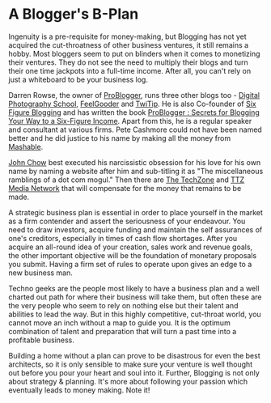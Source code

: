 # A Blogger's B-Plan

Ingenuity is a pre-requisite for money-making, but Blogging has not yet acquired the cut-throatness of other business ventures, it still remains a hobby. Most bloggers seem to put on blinders when it comes to monetizing their ventures. They do not see the need to multiply their blogs and turn their one time jackpots into a full-time income. After all, you can't rely on just a whiteboard to be your business log. 

Darren Rowse, the owner of <a href="http://www.problogger.net/">ProBlogger</a>, runs three other blogs too - <a href="http://www.digital-photography-school.com/">Digital Photography School</a>, <a href="http://www.feelgooder.com/">FeelGooder</a> and <a href="http://www.twitip.com/">TwiTip</a>. He is also Co-founder of <a href="http://sixfigureblogging.com">Six Figure Blogging</a> and has written the book <a href="http://www.bloggingtips.com/2008/05/19/problogger-secrets-for-blogging-your-way-to-a-six-figure-income/">ProBlogger : Secrets for Blogging Your Way to a Six-Figure Income</a>. Apart from this, he is a regular speaker and consultant at various firms. Pete Cashmore could not have been named better and he did justice to his name by making all the money from <a href="http://mashable.com/">Mashable</a>.

<a href="http://www.johnchow.com/">John Chow</a> best executed his narcissistic obsession for his love for his own name by naming a website after him and sub-titling it as "The miscellaneous ramblings of a dot com mogul." Then there are <a href="http://www.thetechzone.com/">The TechZone</a> and <a href="http://www.ttzmedia.com/">TTZ Media Network</a> that will compensate for the money that remains to be made. 

A strategic business plan is essential in order to place yourself in the market as a firm contender and assert the seriousness of your endeavour. You need to draw investors, acquire funding and maintain the self assurances of one's creditors, especially in times of cash flow shortages. After you acquire an all-round idea of your creation, sales work and revenue goals, the other important objective will be the foundation of monetary proposals you submit. Having a firm set of rules to operate upon gives an edge to a new business man. 

Techno geeks are the people most likely to have a business plan and a well charted out path for where their business will take them, but often these are the very people who seem to rely on nothing else but their talent and abilities to lead the way. But in this highly competitive, cut-throat world, you cannot move an inch without a map to guide you. It is the optimum combination of talent and preparation that will turn a past time into a profitable business. 

Building a home without a plan can prove to be disastrous for even the best architects, so it is only sensible to make sure your venture is well thought out before you pour your heart and soul into it. Further, Blogging is not only about strategy & planning. It's more about following your passion which eventually leads to money making. Note it!
